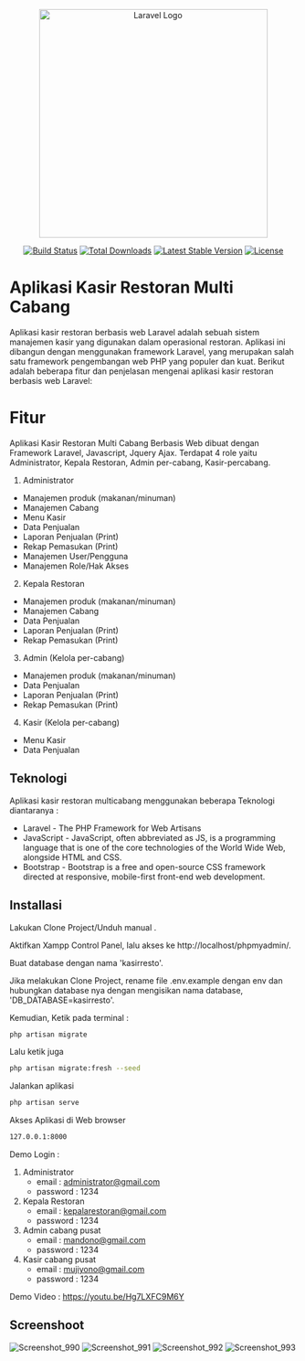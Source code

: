 <p align="center"><a href="https://laravel.com" target="_blank"><img src="https://raw.githubusercontent.com/laravel/art/master/logo-lockup/5%20SVG/2%20CMYK/1%20Full%20Color/laravel-logolockup-cmyk-red.svg" width="400" alt="Laravel Logo"></a></p>

<p align="center">
<a href="https://github.com/laravel/framework/actions"><img src="https://github.com/laravel/framework/workflows/tests/badge.svg" alt="Build Status"></a>
<a href="https://packagist.org/packages/laravel/framework"><img src="https://img.shields.io/packagist/dt/laravel/framework" alt="Total Downloads"></a>
<a href="https://packagist.org/packages/laravel/framework"><img src="https://img.shields.io/packagist/v/laravel/framework" alt="Latest Stable Version"></a>
<a href="https://packagist.org/packages/laravel/framework"><img src="https://img.shields.io/packagist/l/laravel/framework" alt="License"></a>
</p>

# Aplikasi Kasir Restoran Multi Cabang


Aplikasi kasir restoran berbasis web Laravel adalah sebuah sistem manajemen kasir yang digunakan dalam operasional restoran. Aplikasi ini dibangun dengan menggunakan framework Laravel, yang merupakan salah satu framework pengembangan web PHP yang populer dan kuat. Berikut adalah beberapa fitur dan penjelasan mengenai aplikasi kasir restoran berbasis web Laravel:



# Fitur
Aplikasi Kasir Restoran Multi Cabang Berbasis Web dibuat dengan Framework Laravel, Javascript, Jquery Ajax. Terdapat 4 role yaitu Administrator, Kepala Restoran, Admin per-cabang, Kasir-percabang.

1. Administrator
- Manajemen produk (makanan/minuman)
- Manajemen Cabang
- Menu Kasir
- Data Penjualan
- Laporan Penjualan (Print)
- Rekap Pemasukan (Print)
- Manajemen User/Pengguna
- Manajemen Role/Hak Akses


2. Kepala Restoran
- Manajemen produk (makanan/minuman)
- Manajemen Cabang
- Data Penjualan
- Laporan Penjualan (Print)
- Rekap Pemasukan  (Print)


3. Admin (Kelola per-cabang)
- Manajemen produk (makanan/minuman)
- Data Penjualan
- Laporan Penjualan (Print)
- Rekap Pemasukan  (Print)


4. Kasir (Kelola per-cabang)
- Menu Kasir
- Data Penjualan



## Teknologi

Aplikasi kasir restoran multicabang menggunakan beberapa Teknologi diantaranya :

- Laravel - The PHP Framework for Web Artisans
- JavaScript - JavaScript, often abbreviated as JS, is a programming language that is one of the core technologies of the World Wide Web, alongside HTML and CSS.
- Bootstrap - Bootstrap is a free and open-source CSS framework directed at responsive, mobile-first front-end web development. 



## Installasi

Lakukan Clone Project/Unduh manual .

Aktifkan Xampp Control Panel, lalu akses ke http://localhost/phpmyadmin/.

Buat database dengan nama 'kasirresto'.

Jika melakukan Clone Project, rename file .env.example dengan env dan hubungkan
database nya dengan mengisikan nama database, 'DB_DATABASE=kasirresto'.


Kemudian, Ketik pada terminal :
```sh
php artisan migrate
```

Lalu ketik juga

```sh
php artisan migrate:fresh --seed
```

Jalankan aplikasi 

```sh
php artisan serve
```

Akses Aplikasi di Web browser 
```sh
127.0.0.1:8000
```

Demo Login :
1. Administrator
    - email     : administrator@gmail.com
    - password  : 1234
2. Kepala Restoran
    - email     : kepalarestoran@gmail.com
    - password  : 1234
3. Admin cabang pusat
    - email     : mandono@gmail.com
    - password  : 1234
4. Kasir cabang pusat
    - email     : mujiyono@gmail.com
    - password  : 1234

Demo Video : https://youtu.be/Hg7LXFC9M6Y


## Screenshoot
![Screenshot_990](https://github.com/dwipurnomo12/kasirrestoran-multicabang/assets/105181667/21be7a95-a6f9-449e-8087-480399004bfc)
![Screenshot_991](https://github.com/dwipurnomo12/kasirrestoran-multicabang/assets/105181667/8c55f2b8-c441-49b4-abe2-4e7b24862a67)
![Screenshot_992](https://github.com/dwipurnomo12/kasirrestoran-multicabang/assets/105181667/803a75c8-36b9-4a97-b789-8c0279ec8c8e)
![Screenshot_993](https://github.com/dwipurnomo12/kasirrestoran-multicabang/assets/105181667/94456e17-b47e-475c-a962-c5be74f4046d)




